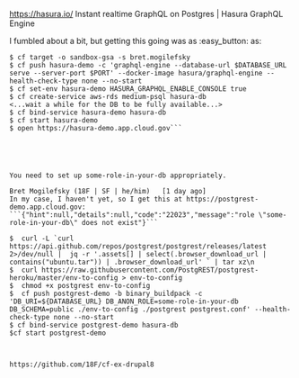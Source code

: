 https://hasura.io/
Instant realtime GraphQL on Postgres | Hasura GraphQL Engine

I fumbled about a bit, but getting this going was as :easy_button: as:
```$ cf login --sso
$ cf target -o sandbox-gsa -s bret.mogilefsky
$ cf push hasura-demo -c 'graphql-engine --database-url $DATABASE_URL serve --server-port $PORT' --docker-image hasura/graphql-engine --health-check-type none --no-start
$ cf set-env hasura-demo HASURA_GRAPHQL_ENABLE_CONSOLE true
$ cf create-service aws-rds medium-psql hasura-db
<...wait a while for the DB to be fully available...>
$ cf bind-service hasura-demo hasura-db
$ cf start hasura-demo
$ open https://hasura-demo.app.cloud.gov```





You need to set up some-role-in-your-db appropriately.

Bret Mogilefsky (18F | SF | he/him)   [1 day ago]
In my case, I haven't yet, so I get this at https://postgrest-demo.app.cloud.gov:
```{"hint":null,"details":null,"code":"22023","message":"role \"some-role-in-your-db\" does not exist"}```

$  curl -L `curl https://api.github.com/repos/postgrest/postgrest/releases/latest 2>/dev/null |  jq -r '.assets[] | select(.browser_download_url | contains("ubuntu.tar")) | .browser_download_url' ` | tar xz\n
$  curl https://raw.githubusercontent.com/PostgREST/postgrest-heroku/master/env-to-config > env-to-config
$  chmod +x postgrest env-to-config
$  cf push postgrest-demo -b binary_buildpack -c 'DB_URI=${DATABASE_URL} DB_ANON_ROLE=some-role-in-your-db DB_SCHEMA=public ./env-to-config ./postgrest postgrest.conf' --health-check-type none --no-start
$ cf bind-service postgrest-demo hasura-db
$cf start postgrest-demo



https://github.com/18F/cf-ex-drupal8